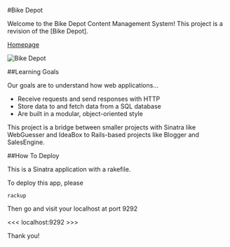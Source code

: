 #Bike Depot 

Welcome to the Bike Depot Content Management System!  This project is a revision of the [Bike Depot].

[Homepage](https://github.com/MappingKat/BikeDepot/blob/master/Home.png)

![Bike Depot](http://www.thebikedepot.org/)


##Learning Goals

Our goals are to understand how web applications…

* Receive requests and send responses with HTTP
* Store data to and fetch data from a SQL database
* Are built in a modular, object-oriented style

This project is a bridge between smaller projects with Sinatra like WebGuesser and IdeaBox to Rails-based projects like Blogger and SalesEngine.

##How To Deploy


This is a Sinatra application with a rakefile. 

To deploy this app, please 

``` rackup ```

Then go and visit your localhost at port 9292

<<< localhost:9292 >>>

Thank you!
